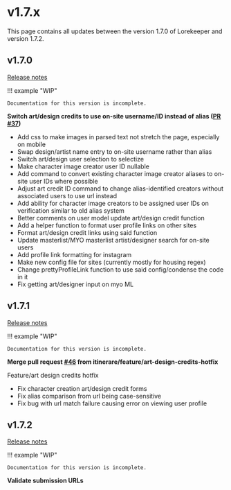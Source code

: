 # v1.7.x
This page contains all updates between the version 1.7.0 of Lorekeeper and version 1.7.2.

## v1.7.0
[Release notes](https://github.com/lk-arpg/lorekeeper/releases/tag/v1.7.0)

!!! example "WIP"

    Documentation for this version is incomplete.

**Switch art/design credits to use on-site username/ID instead of alias ([PR #37](https://github.com/lk-arpg/lorekeeper/pull/37))**

- Add css to make images in parsed text not stretch the page, especially on mobile
- Swap design/artist name entry to on-site username rather than alias
- Switch art/design user selection to selectize
- Make character image creator user ID nullable
- Add command to convert existing character image creator aliases to on-site user IDs where possible
- Adjust art credit ID command to change alias-identified creators without associated users to use url instead
- Add ability for character image creators to be assigned user IDs on verification similar to old alias system
- Better comments on user model update art/design credit function
- Add a helper function to format user profile links on other sites
- Format art/design credit links using said function
- Update masterlist/MYO masterlist artist/designer search for on-site users
- Add profile link formatting for instagram
- Make new config file for sites (currently mostly for housing regex)
- Change prettyProfileLink function to use said config/condense the code in it
- Fix getting art/designer input on myo ML

## v1.7.1
[Release notes](https://github.com/lk-arpg/lorekeeper/releases/tag/v1.7.1)

!!! example "WIP"

    Documentation for this version is incomplete.

**Merge pull request [#46](https://github.com/lk-arpg/lorekeeper/pull/46) from itinerare/feature/art-design-credits-hotfix**

Feature/art design credits hotfix
- Fix character creation art/design credit forms
- Fix alias comparison from url being case-sensitive
- Fix bug with url match failure causing error on viewing user profile

## v1.7.2
[Release notes](https://github.com/lk-arpg/lorekeeper/releases/tag/v1.7.2)

!!! example "WIP"

    Documentation for this version is incomplete.

**Validate submission URLs**
